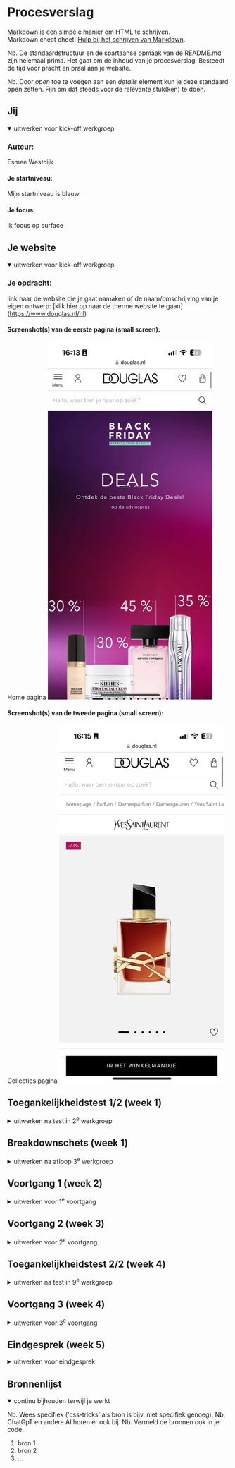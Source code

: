 # Procesverslag
Markdown is een simpele manier om HTML te schrijven.  
Markdown cheat cheet: [Hulp bij het schrijven van Markdown](https://github.com/adam-p/markdown-here/wiki/Markdown-Cheatsheet).

Nb. De standaardstructuur en de spartaanse opmaak van de README.md zijn helemaal prima. Het gaat om de inhoud van je procesverslag. Besteedt de tijd voor pracht en praal aan je website.

Nb. Door *open* toe te voegen aan een *details* element kun je deze standaard open zetten. Fijn om dat steeds voor de relevante stuk(ken) te doen.





## Jij

<details open>
  <summary>uitwerken voor kick-off werkgroep</summary>

  ### Auteur:
  Esmee Westdijk 

  #### Je startniveau:
  Mijn startniveau is blauw

  #### Je focus:
  Ik focus op surface
 
</details>





## Je website

<details open>
  <summary>uitwerken voor kick-off werkgroep</summary>

  ### Je opdracht:
  link naar de website die je gaat namaken óf de naam/omschrijving van je eigen ontwerp:
  [klik hier op naar de therme website te gaan] (https://www.douglas.nl/nl) 

  #### Screenshot(s) van de eerste pagina (small screen): 
  Home pagina
  <img src="readme-images/Douglas_home_pagina.PNG" width="375px" alt="home pagina van de Douglas">

  #### Screenshot(s) van de tweede pagina (small screen):
  Collecties pagina 
  <img src="readme-images/Douglas_parfum_pagina.PNG" width="375px" alt="parfum pagina van ysl luchtje op de douglas website">
 
</details>



## Toegankelijkheidstest 1/2 (week 1)

<details>
  <summary>uitwerken na test in 2<sup>e</sup> werkgroep</summary>

  ### Bevindingen uit voiceover test
  Lijst met je bevindingen die in de test naar voren kwamen:
  - De voiceover leest geen afbeeldingen.
  - De voiceover leest de koppen voor en de hoeveelste kop het is van de pagina geeft het ook aan.  
  - De voiceover gaat langs de links en benoemd de link bij de naam van de text.  
  - De voiceover leest in de header alle hoofdmenu elementen voor, alleen niet de subelementen in een element.  
  - De website bestaat vooral uit links
  - Bij de functie nagivatie in de rotor zijn er wenig onderdelen beschikbaar 
  - Bij de functie koppen begint de voice over ergens midden op de homepagina pas. 
  - Op de pagina van een parfum worden de recenties overgeslagen door de voiceover. 
  - De website bevat weinig koppen. 
  - Als ik op de pagina van een parfum zit kan ik via de voiceover niet komen bij de button om het product toe te voegen aan het winkelmandje. 

  ### Bevindingen uit WCAG test 
 Lijst met je bevindingen die in de test naar voren kwamen:
 - Score bij content: alles yes 
 - Score bij global code: html niet valide 
 - Score bij keyboard: alles yes 
 - Score bij: mobile and touch: 3/4 yes - niet zo veel ruimte tussen de parfum plaatjes en het + knopje. 
 - Score bij headings: alles yes 
 - Score bij lists: no
 - Score bij images: 1/4 yes - Ik kan geen alt tekst vinden er staan alleen maar linkjes. Wel wordt er bij sommige alt 0 gegeven.  
 - Score bij media: 2/4 yes - geen captions en transcripts mogelijk. 
 - Score bij controls: alles yes 
 - Score bij apperance: 2/4 yes - dark en light mode is niet geactiveerd voor de website en de high-contrast optie modes is wordt niet ondersteunt. 
 - Score bij animations: alles yes
 - Score bij color contrast: alles yes 

(Dit is nog van mijn eerste website)!!
 Naast de checklist van WCAG heb ik ook bij de inspector tools gekeken naar mijn website hoe hij eruit ziet met verschillende visuele beperkingen. Hier zijn de volgende resultaten: 

 Blurred vison
 <img src="readme-images/blurred_vison_home.png" width="200px" alt="blurred vison">
 <img src="readme-images/blurred_vison_product.png" width="200px" alt="blurred vison">

 Reduced contrast 
 <img src="readme-images/reduced_contrast_home.png" width="200px" alt="reduced contrast">
 <img src="readme-images/reduced_contrast_product.png" width="200px" alt="reduced contrast">

 Protanopia (geen rood)
 <img src="readme-images/no_red_home.png" width="200px" alt="geen rood">
<img src="readme-images/no_red_product.png" width="200px" alt="geen rood">

 Deuteranopia (geen groen)
 <img src="readme-images/no_green_home.png" width="200px" alt="geen groen">
 <img src="readme-images/no_green_product.png" width="200px" alt="geen groen">

 Tritanopia (geen blauw)
 <img src="readme-images/no_blue_home.png" width="200px" alt="geen blauw">
 <img src="readme-images/no_blue_product.png" width="200px" alt="geen baluw">

Archromatopsia (geen kleur)
 <img src="readme-images/no_color_home.png" width="200px" alt="helemaal geen kleur">
 <img src="readme-images/no_color_product.png" width="200px" alt="helemaal geen kleur">

 Daarnaast heb ik ook gekeken hoe mijn website eruit zag als ik in mijn instellingen het contrast zou verhogen en als ik de beweging verminder (reduce motion)

 Verhoogd contrast
 <img src="readme-images/verhoog_contrast_heel.png" width="200px" alt="verhoogd contrast op scherm">

 Minder beweging
 <img src="readme-images/minder_beweging_heel.png" width="200px" alt="minder beweging op scherm">

</details>



## Breakdownschets (week 1)

<details>
  <summary>uitwerken na afloop 3<sup>e</sup> werkgroep</summary>

  ### de hele pagina: 
  <img src="readme-images/Breakdown_home.png" width="375px" alt="breakdown van de hele pagina">
  <img src="readme-images/breakdown_parfum_pagina.png" width="375px" alt="breakdown van de hele pagina">

  ### dynamisch deel (bijv menu): 
  <img src="readme-images/dummy-plaatje.jpg" width="375px" alt="breakdown van een dynamisch deel">

  ### wellicht nog een dynamisch deel (bijv filter): 
  <img src="readme-images/dummy-plaatje.jpg" width="375px" alt="breakdown van nog een dynamisch deel">

</details>





## Voortgang 1 (week 2)

<details>
  <summary>uitwerken voor 1<sup>e</sup> voortgang</summary>

  ### Stand van zaken
  
   <img src="readme-images/Code_html_1.png" width="375px" alt="code html">
   Ik vond deze section gemakkelijk gaan, hier had ik een beetje een idee van hoe ik de code moest opschrijven. 

   <img src="readme-images/Code_html_2.png" width="375px" alt="code html">
   De section van "voor jou geselecteerd" vond ik erg moeilijk om te maken aangezien ik niet weet of ieder appart stukje tekst ook daadwerkelijk in een apparte p moet. Daarnaast lukt het mij ook niet om het euro teken te typen dus die mis ik ook nog in de tekst. 

   <img src="readme-images/Code_html_3.png" width="375px" alt="code html">
   In deze section is het de bedoeling dat er video's staan van de website, een sort kleine reclame clips. Nu kan ik de video's niet downloaden en weet ik niet zo goed hoe ik zo'n soort een video zou moeten noteren in de html. 




  ### Agenda voor meeting
  samen met je groepje opstellen

  | Esmee          | (Mohammed)/Xavanna | Tom          |        |
  | ---            | ---                | ---          | ---              |
  | Menu           | en dit             | en ik dit    | en dan ik dat    |
  | Footer         | dit als er tijd is | nog een punt | dit wil ik zeker |
  | Video's        | ...                | ...          | ...              |


  ### Verslag van meeting
  hier na afloop snel de uitkomsten van de meeting vastleggen

  - Via network images en videos downloaden van de webiste 
  - Video uitzoeken hoe te maken met placeholder
  - Nette html code 
  - footer html aanmaken 
  - links in het bestand kan je linken met een # op de eigen pagina 


</details>





## Voortgang 2 (week 3)

<details>
  <summary>uitwerken voor 2<sup>e</sup> voortgang</summary>

  ### Stand van zaken
  <img src="readme-images/Code_header_nav.png" width="375px" alt="code van de header">
  Hier zie je de code die ik samen met sanne heb toegepast tijdens de werkgroep. Ik kwam er niet helemaal uit hoe ik mijn icons in de header naast elkaar kreeg. Later bleek dat ik niet de selector had aangeroepen en daarom de afbeeldingen niet naast elkaar positioneerde. 

  <img src="readme-images/Foto_header_nav.png" width="375px" alt="header van de website">
  Zie hier de uiteindelijke header na een verbetering van de code. 

  <img src="readme-images/Oude_code_select_slider.png" width="375px" alt="oude code voor slider 1">
  Hier zie je de code die ik zelf had toegepast om mijn slider voor de producten na te maken. In de werkgroep heb ik nagevraagd of dit goed was. Helaas beelk het beter te kunnen met grid omdat een aantal elementen over elkaar heen moesten worden geplaatst.

  <img src="readme-images/Code_nieuw_select_slider.png" width="375px" alt="nieuwe code slider 1">
  Hier zie je de nieuwe code die ik met de uitleg van Sanne heb weten toepassen in mijn eigen code. Door wat uitleg en een voorbeeld code over grid begreep ik weer wat de bedoeling was. 

  <img src="readme-images/Foto_select_slider.png" width="375px" alt="slider select op website"> 
  Zie hier de silder hoe die er nu uit ziet. Alles staat met het grid op de juiste plek alleen vind ik de verhoudingen nog niet helemaal kloppen. 

  <img src="readme-images/Foto_stories_slider.png" width="375px" alt="slider 2 layout met flex"> 
  Daarnaast heb ik hier nog een voorbeeld van een slider waarvan ik zelf de layout heb gedaan. Dit heb ik ook allemaal gepositioneerd met flex en dergelijken. Nu vraag ik me nog even af of dit ook perse grid moet worden. 




  ### Agenda voor meeting
  samen met je groepje opstellen

  | Esmee          | Mo                 | Tom          | Sander           |
  | ---            | ---                | ---          | ---              |
  | Slider 2 flex  | @media             | svg's        | svg's            |
  | Positie slider | Responsive         |              | grid's           |
  | Video's/ form  | ...                | ...          | ...              |


  ### Verslag van meeting
  hier na afloop snel de uitkomsten van de meeting vastleggen

  - menu aanmaken geleerd
  - spans voor kruisje close button
  - responsive 
  - code opschoonen
- ...

</details>





## Toegankelijkheidstest 2/2 (week 4)

<details>
  <summary>uitwerken na test in 9<sup>e</sup> werkgroep</summary>

  ### Bevindingen
  Lijst met je bevindingen die in de test naar voren kwamen (geef ook aan wat er verbeterd is):

</details>





## Voortgang 3 (week 4)

<details>
  <summary>uitwerken voor 3<sup>e</sup> voortgang</summary>

  ### Stand van zaken
  hier dit ging goed & dit was lastig (neem ook screenshots op van delen van je website en code)


  ### Agenda voor meeting
  samen met je groepje opstellen

  | Esmee          | Alycia             | Tom          | Sander           |
  | ---            | ---                | ---          | ---              |
  | li bolletjes   | en dit             | en ik dit    | en dan ik dat    |
  | video javascript | dit als er tijd is | nog een punt | dit wil ik zeker |
  | darkmode menu  | ...                | ...          | ...              |
  | hover dialoog  | 
  | grootte video's 


  ### Verslag van meeting
  hier na afloop snel de uitkomsten van de meeting vastleggen

  - punt 1
  - punt 2
  - nog een punt
  - ...

</details>





## Eindgesprek (week 5)

<details>
  <summary>uitwerken voor eindgesprek</summary>

  ### Je uitkomst - karakteristiek screenshots:
  <img src="readme-images/dummy-plaatje.jpg" width="375px" alt="uitomst opdracht 1">


  ### Dit ging goed/Heb ik geleerd: 
  Korte omschrijving met plaatjes

  <img src="readme-images/dummy-plaatje.jpg" width="375px" alt="top">


  ### Dit was lastig/Is niet gelukt:
  Korte omschrijving met plaatjes

  <img src="readme-images/dummy-plaatje.jpg" width="375px" alt="bummer">
</details>





## Bronnenlijst

<details open>
  <summary>continu bijhouden terwijl je werkt</summary>

  Nb. Wees specifiek ('css-tricks' als bron is bijv. niet specifiek genoeg). 
  Nb. ChatGpT en andere AI horen er ook bij.
  Nb. Vermeld de bronnen ook in je code.

  1. bron 1
  2. bron 2
  3. ...

</details>